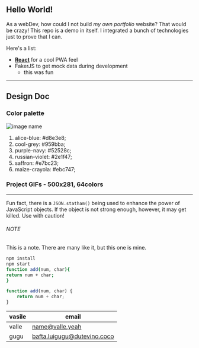 ## Hello World!

As a webDev, how could I not build _my own portfolio_ website? That would be crazy!
This repo is a demo in itself. I integrated a bunch of technologies just to prove that I can.

Here's a list:

-   **[React](https://github.com/facebook/create-react-app)** for a cool PWA feel
-   FakerJS to get mock data during development
    -   this was fun

---

## Design Doc

### Color palette

![image name](https://images.ctfassets.net/al1ikk93hxev/zqr41QDJmBiKzetFJcfO2/7c661b0e8325350c40595ddd9c09147c/portfolio-gif.gif?h=250)

1. alice-blue: #d8e3e8;
1. cool-grey: #959bba;
1. purple-navy: #52528c;
1. russian-violet: #2e1f47;
1. saffron: #e7bc23;
1. maize-crayola: #ebc747;

### Project GIFs - 500x281, 64colors

---

Fun fact, there is a `JSON.statham()` being used to enhance the power
of JavaScript objects. If the object is not strong enough, however, it may get killed. Use with caution!


###### NOTE
This is a note. There are many like it, but this one is mine.

<!-- Github specific markdown -->

```bash
npm install
npm start
function add(num, char){
return num + char;
}
```

```javascript
function add(num, char) {
	return num + char;
}
```

| vasile | email                       |
| ------ | --------------------------- |
| valle  | name@valle.yeah             |
| gugu   | bafta.luigugu@dutevino.coco |
